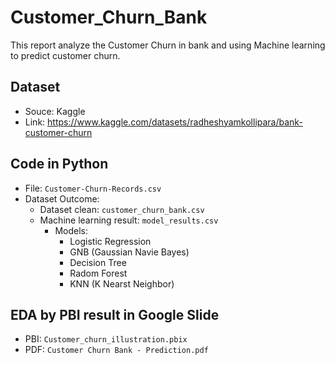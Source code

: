 # Customer_Churn_Bank

This report analyze the Customer Churn in bank and using Machine learning to predict customer churn.

## Dataset
- Souce: Kaggle
- Link: https://www.kaggle.com/datasets/radheshyamkollipara/bank-customer-churn

## Code in Python
- File: `Customer-Churn-Records.csv`
- Dataset Outcome: 
  - Dataset clean: `customer_churn_bank.csv`
  - Machine learning result: `model_results.csv`
    - Models:
      - Logistic Regression
      - GNB (Gaussian Navie Bayes)
      - Decision Tree
      - Radom Forest
      - KNN (K Nearst Neighbor)

## EDA by PBI result in Google Slide
- PBI: `Customer_churn_illustration.pbix`
- PDF: `Customer Churn Bank - Prediction.pdf`

